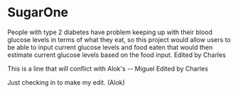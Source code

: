 # SugarOne
People with type 2 diabetes have problem keeping up with their blood glucose levels in terms of what they eat, so this project would allow users to be able to input current glucose levels and food eaten that would then estimate current glucose levels based on the food input. 
Edited by Charles

This is a line that will conflict with Alok's -- Miguel
Edited by Charles

Just checking in to make my edit. (Alok)